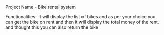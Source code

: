 Project Name - Bike rental system   



Functionalities- It will display the list of bikes and as per your choice you can get the bike on rent and then it will display the total money of the rent. and thought this you can also return the bike
